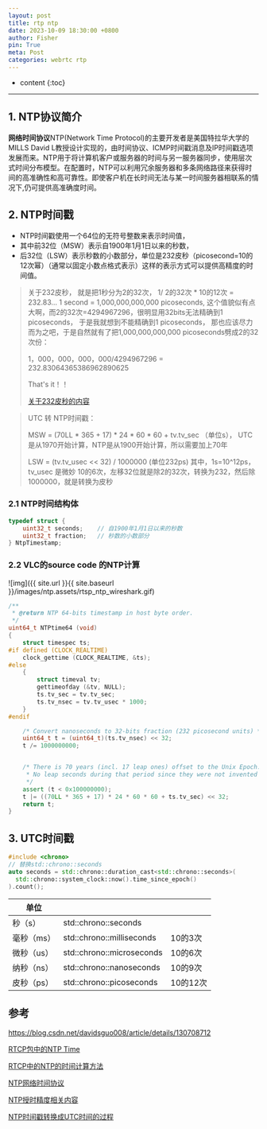 ```yaml
---
layout: post
title: rtp ntp
date: 2023-10-09 18:30:00 +0800
author: Fisher
pin: True
meta: Post
categories: webrtc rtp
---
```



* content
{:toc}

---


## 1. NTP协议简介

**网络时间协议**NTP(Network Time Protocol)的主要开发者是美国特拉华大学的MILLS David L教授设计实现的，由时间协议、ICMP时间戳消息及IP时间戳选项发展而来。NTP用于将计算机客户或服务器的时间与另一服务器同步，使用层次式时间分布模型。在配置时，NTP可以利用冗余服务器和多条网络路径来获得时间的高准确性和高可靠性。即使客户机在长时间无法与某一时间服务器相联系的情况下,仍可提供高准确度时间。

## 2. NTP时间戳

- NTP时间戳使用一个64位的无符号整数来表示时间值，
- 其中前32位（MSW）表示自1900年1月1日以来的秒数，
- 后32位（LSW）表示秒数的小数部分，单位是232皮秒（picosecond=10的12次幂）（通常以固定小数点格式表示）这样的表示方式可以提供高精度的时间值。

> 关于232皮秒， 就是把1秒分为2的32次，  1/ 2的32次 * 10的12次 = 232.83...
> 1 second = 1,000,000,000,000 picoseconds, 这个值貌似有点大啊，而2的32次=4294967296，很明显用32bits无法精确到1 picoseconds， 于是我就想到不能精确到1 picoseconds， 那也应该尽力而为之吧，于是自然就有了把1,000,000,000,000 picoseconds劈成2的32次份：
>
> 1，000，000，000，000/4294967296 = 232.83064365386962890625
>
> That's it！！
>
> 
>
> [关于232皮秒的内容](https://blog.csdn.net/chinabinlang/article/details/39582977?utm_medium=distribute.pc_relevant.none-task-blog-2~default~baidujs_baidulandingword~default-0-39582977-blog-26478209.235^v38^pc_relevant_sort_base2&spm=1001.2101.3001.4242.1&utm_relevant_index=3)



> UTC 转 NTP时间戳：
>
> MSW = (70LL * 365 + 17) * 24 * 60 * 60 + tv.tv_sec （单位s），
> UTC是从1970开始计算，NTP是从1900开始计算，所以需要加上70年
>
> LSW = (tv.tv_usec << 32) / 1000000 (单位232ps)
> 其中，1s=10^12ps，tv_usec 是微妙 10的6次，左移32位就是除2的32次，转换为232，然后除1000000，就是转换为皮秒

### 2.1 NTP时间结构体

```cpp
typedef struct {
    uint32_t seconds;    // 自1900年1月1日以来的秒数
    uint32_t fraction;   // 秒数的小数部分
} NtpTimestamp;
```



### 2.2 VLC的source code 的NTP计算

![img]({{ site.url }}{{ site.baseurl }}/images/ntp.assets/rtsp_ntp_wireshark.gif)

```cpp
/**
 * @return NTP 64-bits timestamp in host byte order.
 */
uint64_t NTPtime64 (void)
{
    struct timespec ts;
#if defined (CLOCK_REALTIME)
    clock_gettime (CLOCK_REALTIME, &ts);
#else
    {
        struct timeval tv;
        gettimeofday (&tv, NULL);
        ts.tv_sec = tv.tv_sec;
        ts.tv_nsec = tv.tv_usec * 1000;
    }
#endif

    /* Convert nanoseconds to 32-bits fraction (232 picosecond units) */
    uint64_t t = (uint64_t)(ts.tv_nsec) << 32;
    t /= 1000000000;


    /* There is 70 years (incl. 17 leap ones) offset to the Unix Epoch.
     * No leap seconds during that period since they were not invented yet.
     */
    assert (t < 0x100000000);
    t |= ((70LL * 365 + 17) * 24 * 60 * 60 + ts.tv_sec) << 32;
    return t;
}
```



## 3. UTC时间戳

```cpp
#include <chrono>
// 替换std::chrono::seconds
auto seconds = std::chrono::duration_cast<std::chrono::seconds>(
  std::chrono::system_clock::now().time_since_epoch()
).count();
```



| 单位       |                           |         |
| ---------- | ------------------------- | ------- |
| 秒（s）    | std::chrono::seconds      |         |
| 毫秒（ms） | std::chrono::milliseconds | 10的3次 |
| 微秒（us） | std::chrono::microseconds | 10的6次 |
| 纳秒（ns） | std::chrono::nanoseconds  | 10的9次 |
| 皮秒（ps） | std::chrono::picoseconds  | 10的12次 |





## 参考

https://blog.csdn.net/davidsguo008/article/details/130708712

[RTCP包中的NTP Time](https://blog.csdn.net/ccskyer/article/details/26478209)

[RTCP中的NTP的时间计算方法](https://blog.csdn.net/chinabinlang/article/details/39582977?utm_medium=distribute.pc_relevant.none-task-blog-2~default~baidujs_baidulandingword~default-0-39582977-blog-26478209.235^v38^pc_relevant_sort_base2&spm=1001.2101.3001.4242.1&utm_relevant_index=3)

[NTP网络时间协议](https://blog.csdn.net/wqfhenanxc/article/details/81196462)

[NTP授时精度相关内容](https://blog.csdn.net/wqfhenanxc/article/details/81196462)

[NTP时间戳转换成UTC时间的过程](https://blog.csdn.net/weixin_45873923/article/details/120119622)

